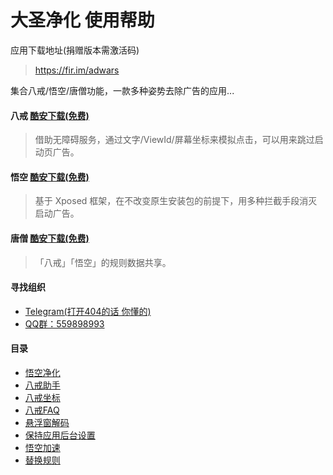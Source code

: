 # 大圣净化 使用帮助

应用下载地址(捐赠版本需激活码)

> https://fir.im/adwars

集合八戒/悟空/唐僧功能，一款多种姿势去除广告的应用...

#### 八戒 [酷安下载(免费)](https://www.coolapk.com/apk/com.dahuo.sunflower.assistant)
> 借助无障碍服务，通过文字/ViewId/屏幕坐标来模拟点击，可以用来跳过启动页广告。

#### 悟空 [酷安下载(免费)](https://www.coolapk.com/apk/com.dahuo.sunflower.xp.none)
> 基于 Xposed 框架，在不改变原生安装包的前提下，用多种拦截手段消灭启动广告。

#### 唐僧 [酷安下载(免费)](https://www.coolapk.com/apk/com.dahuo.sunflower.xad)
> 「八戒」「悟空」的规则数据共享。


#### 寻找组织
- [Telegram(打开404的话 你懂的)](https://t.me/joinchat/BLuH808gFtJ03aqPlzXEaQ)
- [QQ群：559898993](https://jq.qq.com/?_wv=1027&k=5aLvUhf)

#### 目录
- [悟空净化](https://github.com/jdlingyu/ad-wars/wiki/ad-wars.md)
- [八戒助手](https://github.com/jdlingyu/ad-wars/wiki/01-八戒助手.md)
- [八戒坐标](https://github.com/jdlingyu/ad-wars/wiki/02-八戒坐标.md)
- [八戒FAQ](https://github.com/jdlingyu/ad-wars/wiki/03-大圣FAQ.md)
- [悬浮窗解码](https://github.com/jdlingyu/ad-wars/wiki/08-悬浮窗解码.md)
- [保持应用后台设置](https://github.com/jdlingyu/ad-wars/wiki/09-保持应用后台设置.md)
- [悟空加速](https://github.com/jdlingyu/ad-wars/wiki/11-悟空加速.md)
- [替换规则](https://github.com/jdlingyu/ad-wars/wiki/21-广告文件替换.md)